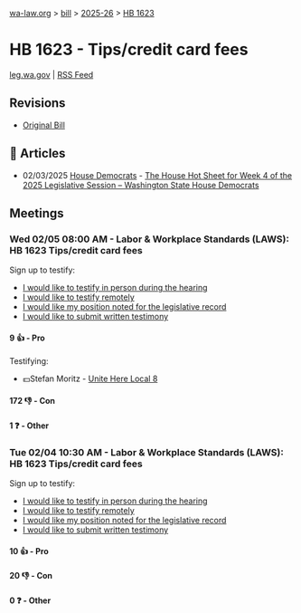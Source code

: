 [wa-law.org](/) > [bill](/bill/) > [2025-26](/bill/2025-26/) > [HB 1623](/bill/2025-26/hb/1623/)

# HB 1623 - Tips/credit card fees
[leg.wa.gov](https://app.leg.wa.gov/billsummary?BillNumber=1623&Year=2025&Initiative=false) | [RSS Feed](./rss.xml)

## Revisions
* [Original Bill](1/)

## 📰 Articles
* 02/03/2025 [House Democrats](/org/house_democrats/) - [The House Hot Sheet for Week 4 of the 2025 Legislative Session – Washington State House Democrats](https://housedemocrats.wa.gov/blog/2025/02/03/the-house-hot-sheet-for-week-4-of-the-2025-legislative-session/#:~:text=HB%201623)

## Meetings
### Wed 02/05 08:00 AM - Labor & Workplace Standards (LAWS): HB 1623 Tips/credit card fees
Sign up to testify:
* [I would like to testify in person during the hearing](https://app.leg.wa.gov/csi/Testifier/Add?chamber=House&mId=32683&aId=163047&caId=25512&tId=1)
* [I would like to testify remotely](https://app.leg.wa.gov/csi/Testifier/Add?chamber=House&mId=32683&aId=163047&caId=25512&tId=2)
* [I would like my position noted for the legislative record](https://app.leg.wa.gov/csi/Testifier/Add?chamber=House&mId=32683&aId=163047&caId=25512&tId=3)
* [I would like to submit written testimony](https://app.leg.wa.gov/csi/Testifier/Add?chamber=House&mId=32683&aId=163047&caId=25512&tId=4)

#### 9 👍 - Pro
Testifying:
* 💵Stefan Moritz - [Unite Here Local 8](/org/unite_here_local_8/)

#### 172 👎 - Con

#### 1 ❓ - Other

### Tue 02/04 10:30 AM - Labor & Workplace Standards (LAWS): HB 1623 Tips/credit card fees
Sign up to testify:
* [I would like to testify in person during the hearing](https://app.leg.wa.gov/csi/Testifier/Add?chamber=House&mId=32682&aId=162705&caId=25452&tId=1)
* [I would like to testify remotely](https://app.leg.wa.gov/csi/Testifier/Add?chamber=House&mId=32682&aId=162705&caId=25452&tId=2)
* [I would like my position noted for the legislative record](https://app.leg.wa.gov/csi/Testifier/Add?chamber=House&mId=32682&aId=162705&caId=25452&tId=3)
* [I would like to submit written testimony](https://app.leg.wa.gov/csi/Testifier/Add?chamber=House&mId=32682&aId=162705&caId=25452&tId=4)

#### 10 👍 - Pro

#### 20 👎 - Con

#### 0 ❓ - Other
